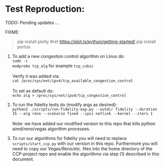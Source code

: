 
# Test Reproduction:

TODO: Pending updates ...


FIXME:
> pip install plotly #ref https://plot.ly/python/getting-started/
> pip install portus


1) To add a new congestion control algorithm on Linux do:<br />
`sudo -i`<br />
`modprobe tcp_alg` for example `tcp_cubic`<br /><br />
Verify it was added via:<br />
`cat /proc/sys/net/ipv4/tcp_available_congestion_control`<br /><br />
To set as default do:<br />
`echo alg > /proc/sys/net/ipv4/tcp_congestion_control`

2) To run the fidelity tests do (modify args as desired):<br />
`python3 ./scripts/run-fidelity-exp.py --outdir fidelity --duration 15 --alg reno --scenario fixed --ipcs netlink --kernel --iters 1`<br /><br />
Note: we have added our modified version to this repo that kills python aimd/reno/vegas algorithm processes.

3) To run our algorithms for fidelity you will need to replace `scripts/start_ccp.py` with our version in this repo. Furthermore you will need to copy our Vegas/Reno/etc. files into the home directory of the CCP-project repo and enable the algorithms via step (1) described in this document.
